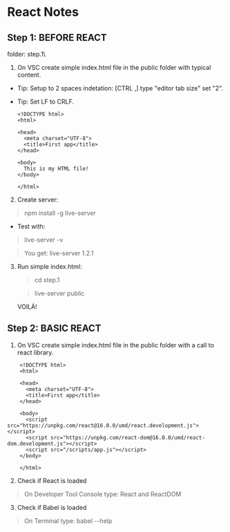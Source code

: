 # React Notes

## Step 1: BEFORE REACT

folder: step.1\

1. On VSC create simple index.html file in the public folder with typical content.

  - Tip: Setup to 2 spaces indetation: [CTRL ,] type "editor tab size" set "2".

  - Tip: Set LF to CRLF.

    ```
    <!DOCTYPE html>
    <html>

    <head>
      <meta charset="UTF-8">
      <title>First app</title>
    </head>

    <body>
      This is my HTML file!
    </body>

    </html>
    ```

2. Create server: 

  > npm install -g live-server

  - Test with:
  > live-server -v

  > You get: live-server 1.2.1

3. Run simple index.html: 
    > cd step.1

    > live-server public

    VOILÁ!

## Step 2: BASIC REACT

1. On VSC create simple index.html file in the public folder with a call to react library.

```
    <!DOCTYPE html>
    <html>

    <head>
      <meta charset="UTF-8">
      <title>First app</title>
    </head>

    <body>
      <script src="https://unpkg.com/react@16.0.0/umd/react.development.js"></script>
      <script src="https://unpkg.com/react-dom@16.0.0/umd/react-dom.development.js"></script>
      <script src="/scripts/app.js"></script>
    </body>

    </html>
```

2. Check if React is loaded

> On Developer Tool Console type: React and ReactDOM

3. Check if Babel is loaded

> On Terminal type: babel --help


